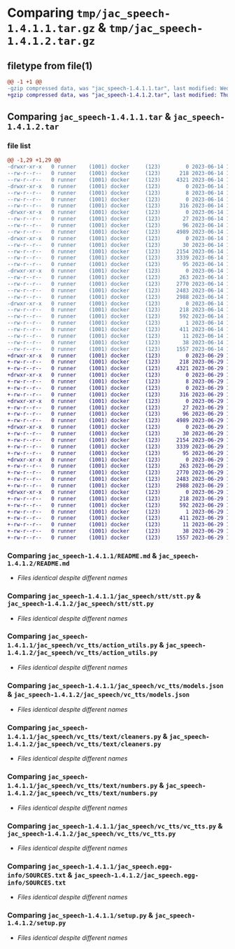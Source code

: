 # Comparing `tmp/jac_speech-1.4.1.1.tar.gz` & `tmp/jac_speech-1.4.1.2.tar.gz`

## filetype from file(1)

```diff
@@ -1 +1 @@
-gzip compressed data, was "jac_speech-1.4.1.1.tar", last modified: Wed Jun 14 19:22:41 2023, max compression
+gzip compressed data, was "jac_speech-1.4.1.2.tar", last modified: Thu Jun 29 13:57:53 2023, max compression
```

## Comparing `jac_speech-1.4.1.1.tar` & `jac_speech-1.4.1.2.tar`

### file list

```diff
@@ -1,29 +1,29 @@
-drwxr-xr-x   0 runner    (1001) docker     (123)        0 2023-06-14 19:22:41.018246 jac_speech-1.4.1.1/
--rw-r--r--   0 runner    (1001) docker     (123)      218 2023-06-14 19:22:41.018246 jac_speech-1.4.1.1/PKG-INFO
--rw-r--r--   0 runner    (1001) docker     (123)     4321 2023-06-14 19:22:18.000000 jac_speech-1.4.1.1/README.md
-drwxr-xr-x   0 runner    (1001) docker     (123)        0 2023-06-14 19:22:41.014246 jac_speech-1.4.1.1/jac_speech/
--rw-r--r--   0 runner    (1001) docker     (123)        8 2023-06-14 19:22:18.000000 jac_speech-1.4.1.1/jac_speech/VERSION
--rw-r--r--   0 runner    (1001) docker     (123)        0 2023-06-14 19:22:18.000000 jac_speech-1.4.1.1/jac_speech/__init__.py
--rw-r--r--   0 runner    (1001) docker     (123)      316 2023-06-14 19:22:18.000000 jac_speech-1.4.1.1/jac_speech/config.py
-drwxr-xr-x   0 runner    (1001) docker     (123)        0 2023-06-14 19:22:41.014246 jac_speech-1.4.1.1/jac_speech/stt/
--rw-r--r--   0 runner    (1001) docker     (123)       27 2023-06-14 19:22:18.000000 jac_speech-1.4.1.1/jac_speech/stt/__init__.py
--rw-r--r--   0 runner    (1001) docker     (123)       96 2023-06-14 19:22:18.000000 jac_speech-1.4.1.1/jac_speech/stt/requirements.txt
--rw-r--r--   0 runner    (1001) docker     (123)     4989 2023-06-14 19:22:18.000000 jac_speech-1.4.1.1/jac_speech/stt/stt.py
-drwxr-xr-x   0 runner    (1001) docker     (123)        0 2023-06-14 19:22:41.018246 jac_speech-1.4.1.1/jac_speech/vc_tts/
--rw-r--r--   0 runner    (1001) docker     (123)       30 2023-06-14 19:22:18.000000 jac_speech-1.4.1.1/jac_speech/vc_tts/__init__.py
--rw-r--r--   0 runner    (1001) docker     (123)     2154 2023-06-14 19:22:18.000000 jac_speech-1.4.1.1/jac_speech/vc_tts/action_utils.py
--rw-r--r--   0 runner    (1001) docker     (123)     3339 2023-06-14 19:22:18.000000 jac_speech-1.4.1.1/jac_speech/vc_tts/models.json
--rw-r--r--   0 runner    (1001) docker     (123)       95 2023-06-14 19:22:18.000000 jac_speech-1.4.1.1/jac_speech/vc_tts/requirements.txt
-drwxr-xr-x   0 runner    (1001) docker     (123)        0 2023-06-14 19:22:41.018246 jac_speech-1.4.1.1/jac_speech/vc_tts/text/
--rw-r--r--   0 runner    (1001) docker     (123)      263 2023-06-14 19:22:18.000000 jac_speech-1.4.1.1/jac_speech/vc_tts/text/__init__.py
--rw-r--r--   0 runner    (1001) docker     (123)     2770 2023-06-14 19:22:18.000000 jac_speech-1.4.1.1/jac_speech/vc_tts/text/cleaners.py
--rw-r--r--   0 runner    (1001) docker     (123)     2483 2023-06-14 19:22:18.000000 jac_speech-1.4.1.1/jac_speech/vc_tts/text/numbers.py
--rw-r--r--   0 runner    (1001) docker     (123)     2988 2023-06-14 19:22:18.000000 jac_speech-1.4.1.1/jac_speech/vc_tts/vc_tts.py
-drwxr-xr-x   0 runner    (1001) docker     (123)        0 2023-06-14 19:22:41.014246 jac_speech-1.4.1.1/jac_speech.egg-info/
--rw-r--r--   0 runner    (1001) docker     (123)      218 2023-06-14 19:22:41.000000 jac_speech-1.4.1.1/jac_speech.egg-info/PKG-INFO
--rw-r--r--   0 runner    (1001) docker     (123)      592 2023-06-14 19:22:41.000000 jac_speech-1.4.1.1/jac_speech.egg-info/SOURCES.txt
--rw-r--r--   0 runner    (1001) docker     (123)        1 2023-06-14 19:22:41.000000 jac_speech-1.4.1.1/jac_speech.egg-info/dependency_links.txt
--rw-r--r--   0 runner    (1001) docker     (123)      411 2023-06-14 19:22:41.000000 jac_speech-1.4.1.1/jac_speech.egg-info/requires.txt
--rw-r--r--   0 runner    (1001) docker     (123)       11 2023-06-14 19:22:41.000000 jac_speech-1.4.1.1/jac_speech.egg-info/top_level.txt
--rw-r--r--   0 runner    (1001) docker     (123)       38 2023-06-14 19:22:41.018246 jac_speech-1.4.1.1/setup.cfg
--rw-r--r--   0 runner    (1001) docker     (123)     1557 2023-06-14 19:22:18.000000 jac_speech-1.4.1.1/setup.py
+drwxr-xr-x   0 runner    (1001) docker     (123)        0 2023-06-29 13:57:53.719390 jac_speech-1.4.1.2/
+-rw-r--r--   0 runner    (1001) docker     (123)      218 2023-06-29 13:57:53.719390 jac_speech-1.4.1.2/PKG-INFO
+-rw-r--r--   0 runner    (1001) docker     (123)     4321 2023-06-29 13:57:36.000000 jac_speech-1.4.1.2/README.md
+drwxr-xr-x   0 runner    (1001) docker     (123)        0 2023-06-29 13:57:53.715390 jac_speech-1.4.1.2/jac_speech/
+-rw-r--r--   0 runner    (1001) docker     (123)        8 2023-06-29 13:57:36.000000 jac_speech-1.4.1.2/jac_speech/VERSION
+-rw-r--r--   0 runner    (1001) docker     (123)        0 2023-06-29 13:57:36.000000 jac_speech-1.4.1.2/jac_speech/__init__.py
+-rw-r--r--   0 runner    (1001) docker     (123)      316 2023-06-29 13:57:36.000000 jac_speech-1.4.1.2/jac_speech/config.py
+drwxr-xr-x   0 runner    (1001) docker     (123)        0 2023-06-29 13:57:53.719390 jac_speech-1.4.1.2/jac_speech/stt/
+-rw-r--r--   0 runner    (1001) docker     (123)       27 2023-06-29 13:57:36.000000 jac_speech-1.4.1.2/jac_speech/stt/__init__.py
+-rw-r--r--   0 runner    (1001) docker     (123)       96 2023-06-29 13:57:36.000000 jac_speech-1.4.1.2/jac_speech/stt/requirements.txt
+-rw-r--r--   0 runner    (1001) docker     (123)     4989 2023-06-29 13:57:36.000000 jac_speech-1.4.1.2/jac_speech/stt/stt.py
+drwxr-xr-x   0 runner    (1001) docker     (123)        0 2023-06-29 13:57:53.719390 jac_speech-1.4.1.2/jac_speech/vc_tts/
+-rw-r--r--   0 runner    (1001) docker     (123)       30 2023-06-29 13:57:36.000000 jac_speech-1.4.1.2/jac_speech/vc_tts/__init__.py
+-rw-r--r--   0 runner    (1001) docker     (123)     2154 2023-06-29 13:57:36.000000 jac_speech-1.4.1.2/jac_speech/vc_tts/action_utils.py
+-rw-r--r--   0 runner    (1001) docker     (123)     3339 2023-06-29 13:57:36.000000 jac_speech-1.4.1.2/jac_speech/vc_tts/models.json
+-rw-r--r--   0 runner    (1001) docker     (123)       95 2023-06-29 13:57:36.000000 jac_speech-1.4.1.2/jac_speech/vc_tts/requirements.txt
+drwxr-xr-x   0 runner    (1001) docker     (123)        0 2023-06-29 13:57:53.719390 jac_speech-1.4.1.2/jac_speech/vc_tts/text/
+-rw-r--r--   0 runner    (1001) docker     (123)      263 2023-06-29 13:57:36.000000 jac_speech-1.4.1.2/jac_speech/vc_tts/text/__init__.py
+-rw-r--r--   0 runner    (1001) docker     (123)     2770 2023-06-29 13:57:36.000000 jac_speech-1.4.1.2/jac_speech/vc_tts/text/cleaners.py
+-rw-r--r--   0 runner    (1001) docker     (123)     2483 2023-06-29 13:57:36.000000 jac_speech-1.4.1.2/jac_speech/vc_tts/text/numbers.py
+-rw-r--r--   0 runner    (1001) docker     (123)     2988 2023-06-29 13:57:36.000000 jac_speech-1.4.1.2/jac_speech/vc_tts/vc_tts.py
+drwxr-xr-x   0 runner    (1001) docker     (123)        0 2023-06-29 13:57:53.715390 jac_speech-1.4.1.2/jac_speech.egg-info/
+-rw-r--r--   0 runner    (1001) docker     (123)      218 2023-06-29 13:57:53.000000 jac_speech-1.4.1.2/jac_speech.egg-info/PKG-INFO
+-rw-r--r--   0 runner    (1001) docker     (123)      592 2023-06-29 13:57:53.000000 jac_speech-1.4.1.2/jac_speech.egg-info/SOURCES.txt
+-rw-r--r--   0 runner    (1001) docker     (123)        1 2023-06-29 13:57:53.000000 jac_speech-1.4.1.2/jac_speech.egg-info/dependency_links.txt
+-rw-r--r--   0 runner    (1001) docker     (123)      411 2023-06-29 13:57:53.000000 jac_speech-1.4.1.2/jac_speech.egg-info/requires.txt
+-rw-r--r--   0 runner    (1001) docker     (123)       11 2023-06-29 13:57:53.000000 jac_speech-1.4.1.2/jac_speech.egg-info/top_level.txt
+-rw-r--r--   0 runner    (1001) docker     (123)       38 2023-06-29 13:57:53.719390 jac_speech-1.4.1.2/setup.cfg
+-rw-r--r--   0 runner    (1001) docker     (123)     1557 2023-06-29 13:57:36.000000 jac_speech-1.4.1.2/setup.py
```

### Comparing `jac_speech-1.4.1.1/README.md` & `jac_speech-1.4.1.2/README.md`

 * *Files identical despite different names*

### Comparing `jac_speech-1.4.1.1/jac_speech/stt/stt.py` & `jac_speech-1.4.1.2/jac_speech/stt/stt.py`

 * *Files identical despite different names*

### Comparing `jac_speech-1.4.1.1/jac_speech/vc_tts/action_utils.py` & `jac_speech-1.4.1.2/jac_speech/vc_tts/action_utils.py`

 * *Files identical despite different names*

### Comparing `jac_speech-1.4.1.1/jac_speech/vc_tts/models.json` & `jac_speech-1.4.1.2/jac_speech/vc_tts/models.json`

 * *Files identical despite different names*

### Comparing `jac_speech-1.4.1.1/jac_speech/vc_tts/text/cleaners.py` & `jac_speech-1.4.1.2/jac_speech/vc_tts/text/cleaners.py`

 * *Files identical despite different names*

### Comparing `jac_speech-1.4.1.1/jac_speech/vc_tts/text/numbers.py` & `jac_speech-1.4.1.2/jac_speech/vc_tts/text/numbers.py`

 * *Files identical despite different names*

### Comparing `jac_speech-1.4.1.1/jac_speech/vc_tts/vc_tts.py` & `jac_speech-1.4.1.2/jac_speech/vc_tts/vc_tts.py`

 * *Files identical despite different names*

### Comparing `jac_speech-1.4.1.1/jac_speech.egg-info/SOURCES.txt` & `jac_speech-1.4.1.2/jac_speech.egg-info/SOURCES.txt`

 * *Files identical despite different names*

### Comparing `jac_speech-1.4.1.1/setup.py` & `jac_speech-1.4.1.2/setup.py`

 * *Files identical despite different names*

